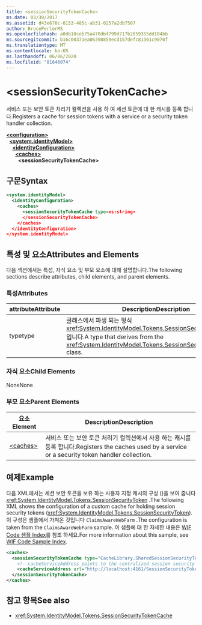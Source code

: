 ```yaml
---
title: <sessionSecurityTokenCache>
ms.date: 03/30/2017
ms.assetid: d43e676c-0153-485c-ab31-0257a2db7507
author: BrucePerlerMS
ms.openlocfilehash: a0db10ceb75a470dbf799d717b2059355dd104bb
ms.sourcegitcommit: b16c00371ea06398859ecd157defc81301c9070f
ms.translationtype: MT
ms.contentlocale: ko-KR
ms.lasthandoff: 06/06/2020
ms.locfileid: "81646074"
---
```

# \<sessionSecurityTokenCache>
<span data-ttu-id="cb64d-101">서비스 또는 보안 토큰 처리기 컬렉션을 사용 하 여 세션 토큰에 대 한 캐시를 등록 합니다.</span><span class="sxs-lookup"><span data-stu-id="cb64d-101">Registers a cache for session tokens with a service or a security token handler collection.</span></span>  
  
[**\<configuration>**](../configuration-element.md)\
&nbsp;&nbsp;[**\<system.identityModel>**](system-identitymodel.md)\
&nbsp;&nbsp;&nbsp;&nbsp;[**\<identityConfiguration>**](identityconfiguration.md)\
&nbsp;&nbsp;&nbsp;&nbsp;&nbsp;&nbsp;[**\<caches>**](caches.md)\
&nbsp;&nbsp;&nbsp;&nbsp;&nbsp;&nbsp;&nbsp;&nbsp;**\<sessionSecurityTokenCache>**  
  
## <a name="syntax"></a><span data-ttu-id="cb64d-102">구문</span><span class="sxs-lookup"><span data-stu-id="cb64d-102">Syntax</span></span>  
  
```xml  
<system.identityModel>  
  <identityConfiguration>  
    <caches>  
      <sessionSecurityTokenCache type=xs:string>  
      </sessionSecurityTokenCache>  
    </caches>  
  </identityConfiguration>  
</system.identityModel>  
```  
  
## <a name="attributes-and-elements"></a><span data-ttu-id="cb64d-103">특성 및 요소</span><span class="sxs-lookup"><span data-stu-id="cb64d-103">Attributes and Elements</span></span>  
 <span data-ttu-id="cb64d-104">다음 섹션에서는 특성, 자식 요소 및 부모 요소에 대해 설명합니다.</span><span class="sxs-lookup"><span data-stu-id="cb64d-104">The following sections describe attributes, child elements, and parent elements.</span></span>  
  
### <a name="attributes"></a><span data-ttu-id="cb64d-105">특성</span><span class="sxs-lookup"><span data-stu-id="cb64d-105">Attributes</span></span>  
  
|<span data-ttu-id="cb64d-106">attribute</span><span class="sxs-lookup"><span data-stu-id="cb64d-106">Attribute</span></span>|<span data-ttu-id="cb64d-107">Description</span><span class="sxs-lookup"><span data-stu-id="cb64d-107">Description</span></span>|  
|---------------|-----------------|  
|<span data-ttu-id="cb64d-108">type</span><span class="sxs-lookup"><span data-stu-id="cb64d-108">type</span></span>|<span data-ttu-id="cb64d-109">클래스에서 파생 되는 형식 <xref:System.IdentityModel.Tokens.SessionSecurityTokenCache> 입니다.</span><span class="sxs-lookup"><span data-stu-id="cb64d-109">A type that derives from the <xref:System.IdentityModel.Tokens.SessionSecurityTokenCache> class.</span></span>|  
  
### <a name="child-elements"></a><span data-ttu-id="cb64d-110">자식 요소</span><span class="sxs-lookup"><span data-stu-id="cb64d-110">Child Elements</span></span>  
 <span data-ttu-id="cb64d-111">None</span><span class="sxs-lookup"><span data-stu-id="cb64d-111">None</span></span>  
  
### <a name="parent-elements"></a><span data-ttu-id="cb64d-112">부모 요소</span><span class="sxs-lookup"><span data-stu-id="cb64d-112">Parent Elements</span></span>  
  
|<span data-ttu-id="cb64d-113">요소</span><span class="sxs-lookup"><span data-stu-id="cb64d-113">Element</span></span>|<span data-ttu-id="cb64d-114">Description</span><span class="sxs-lookup"><span data-stu-id="cb64d-114">Description</span></span>|  
|-------------|-----------------|  
|[\<caches>](caches.md)|<span data-ttu-id="cb64d-115">서비스 또는 보안 토큰 처리기 컬렉션에서 사용 하는 캐시를 등록 합니다.</span><span class="sxs-lookup"><span data-stu-id="cb64d-115">Registers the caches used by a service or a security token handler collection.</span></span>|  
  
## <a name="example"></a><span data-ttu-id="cb64d-116">예제</span><span class="sxs-lookup"><span data-stu-id="cb64d-116">Example</span></span>  
 <span data-ttu-id="cb64d-117">다음 XML에서는 세션 보안 토큰을 보유 하는 사용자 지정 캐시의 구성 ()을 보여 줍니다 <xref:System.IdentityModel.Tokens.SessionSecurityToken> .</span><span class="sxs-lookup"><span data-stu-id="cb64d-117">The following XML shows the configuration of a custom cache for holding session security tokens (<xref:System.IdentityModel.Tokens.SessionSecurityToken>).</span></span> <span data-ttu-id="cb64d-118">이 구성은 샘플에서 가져온 것입니다 `ClaimsAwareWebFarm` .</span><span class="sxs-lookup"><span data-stu-id="cb64d-118">The configuration is taken from the `ClaimsAwareWebFarm` sample.</span></span> <span data-ttu-id="cb64d-119">이 샘플에 대 한 자세한 내용은 [WIF Code 샘플 Index](https://docs.microsoft.com/previous-versions/dotnet/framework/security/wif-code-sample-index)를 참조 하세요.</span><span class="sxs-lookup"><span data-stu-id="cb64d-119">For more information about this sample, see [WIF Code Sample Index](https://docs.microsoft.com/previous-versions/dotnet/framework/security/wif-code-sample-index).</span></span>  
  
```xml  
<caches>  
  <sessionSecurityTokenCache type="CacheLibrary.SharedSessionSecurityTokenCache, CacheLibrary">  
    <!--cacheServiceAddress points to the centralized session security token cache service running in the web farm.-->  
    <cacheServiceAddress url="http://localhost:4161/SessionSecurityTokenCacheService.svc" />  
  </sessionSecurityTokenCache>  
</caches>  
```  
  
## <a name="see-also"></a><span data-ttu-id="cb64d-120">참고 항목</span><span class="sxs-lookup"><span data-stu-id="cb64d-120">See also</span></span>

- <xref:System.IdentityModel.Tokens.SessionSecurityTokenCache>
